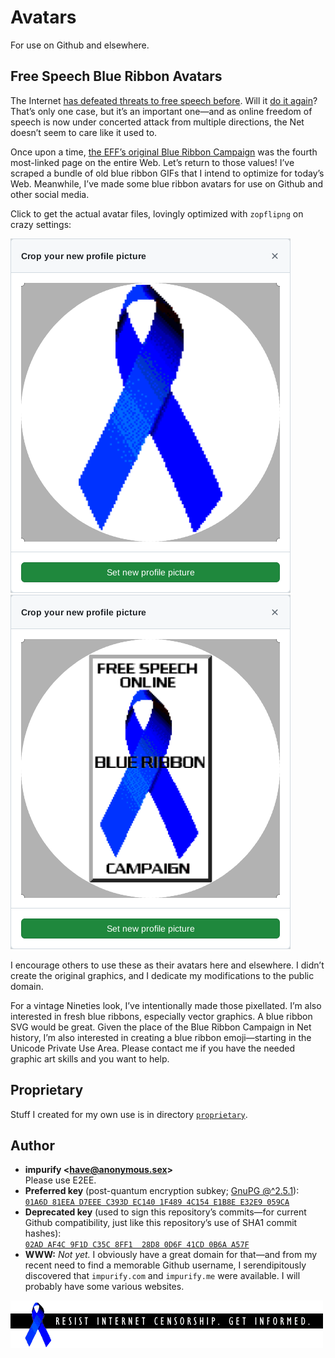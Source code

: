 # Avatars

For use on Github and elsewhere.

## Free Speech Blue Ribbon Avatars

The Internet [has defeated threats to free speech before](https://web.archive.org/web/19971114041230/http://www.eff.org/pub/Legal/Cases/ACLU_v_Reno/19970626_eff_cda.announce).  Will it [do it again](https://www.supremecourt.gov/search.aspx?filename=/docket/docketfiles/html/public/23-1122.html)?  That’s only one case, but it’s an important one—and as online freedom of speech is now under concerted attack from multiple directions, the Net doesn’t seem to care like it used to.

Once upon a time, [the EFF’s original Blue Ribbon Campaign](https://web.archive.org/web/19971024171609/http://www.eff.org/blueribbon.html) was the fourth most-linked page on the entire Web.  Let’s return to those values!  I’ve scraped a bundle of old blue ribbon GIFs that I intend to optimize for today’s Web.  Meanwhile, I’ve made some blue ribbon avatars for use on Github and other social media.

Click to get the actual avatar files, lovingly optimized with `zopflipng` on crazy settings:

[![Plain blue ribbon avatar](/doc/avatar0.upload_screenshot.tight.png)](https://raw.githubusercontent.com/impurify/avatars/master/img/rib_trn_plain.avatar-400.png)
[![Blue ribbon avatar with free speech message](/doc/avatar1.upload_screenshot.tight.png)](https://raw.githubusercontent.com/impurify/avatars/master/img/rib_trn_brdr.avatar-400.png)

I encourage others to use these as their avatars here and elsewhere.  I didn’t create the original graphics, and I dedicate my modifications to the public domain.

For a vintage Nineties look, I’ve intentionally made those pixellated.  I’m also interested in fresh blue ribbons, especially vector graphics.  A blue ribbon SVG would be great.  Given the place of the Blue Ribbon Campaign in Net history, I’m also interested in creating a blue ribbon emoji—starting in the Unicode Private Use Area.  Please contact me if you have the needed graphic art skills and you want to help.

## Proprietary

Stuff I created for my own use is in directory [`proprietary`](/proprietary/README.md).

## Author

* **impurify \<[have@anonymous.sex](mailto:have@anonymous.sex)\>**\
Please use E2EE.
* **Preferred key** (post-quantum encryption subkey; [GnuPG @^2.5.1](https://lists.gnupg.org/pipermail/gnupg-announce/2024q3/000485.html)):\
[`01A6D 81EEA D7EEE C393D EC140 1F489 4C154 E1B8E E32E9 059CA`](https://raw.githubusercontent.com/impurify/avatars/master/author/have-post-quantum-anonymous-sex.asc)
* **Deprecated key** (used to sign this repository’s commits—for current Github compatibility, just like this repository’s use of SHA1 commit hashes):\
[`02AD AF4C 9F1D C35C 8FF1  28D8 0D6F 41CD 0B6A A57F`](https://raw.githubusercontent.com/impurify/avatars/master/author/have-anonymous-sex.asc)
* **WWW:**  *Not yet.*  I obviously have a great domain for that—and from my recent need to find a memorable Github username, I serendipitously discovered that `impurify.com` and `impurify.me` were available.  I will probably have some various websites.

[![Resist Internet censorship.  Get informed.](/doc/rib_bar_trn-n-blk.png)](https://github.com/impurify/avatars)
